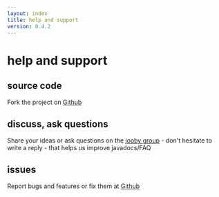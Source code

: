 ```yaml
---
layout: index
title: help and support
version: 0.4.2
---
```


help and support
=====

source code
-----
Fork the project on [Github](https://github.com/jooby-project/jooby)

discuss, ask questions
-----
Share your ideas or ask questions on the [jooby group](https://github.com/jooby-project/jooby/issues) - don't hesitate to write a reply - that helps us improve javadocs/FAQ

issues
-----
Report bugs and features or fix them at [Github](https://github.com/jooby-project/jooby/issues)
